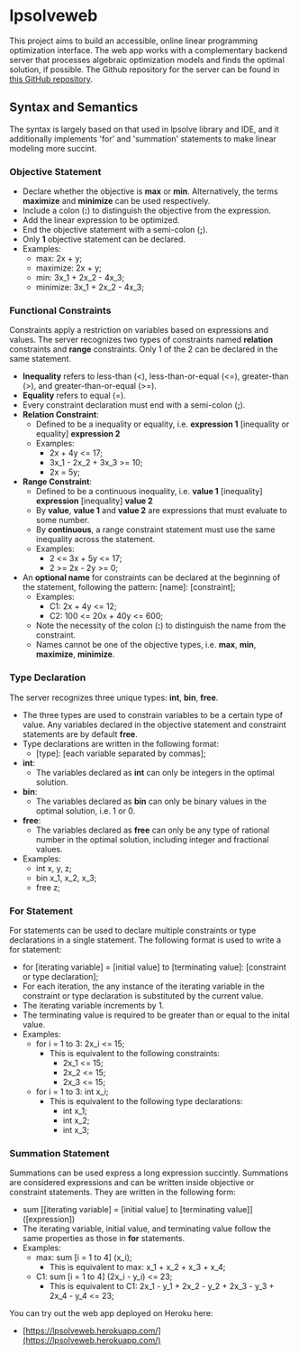 # lpsolveweb

This project aims to build an accessible, online linear programming optimization interface.
The web app works with a complementary backend server that processes algebraic optimization models and finds the optimal solution, if possible. The Github repository for the server can be found in [this GitHub repository](https://github.com/ayang4114/lp_solve_server_dev/tree/master).

## Syntax and Semantics

The syntax is largely based on that used in lpsolve library and IDE, and it additionally implements 'for' and 'summation' statements to make linear modeling more succint.

### Objective Statement
- Declare whether the objective is **max** or **min**. Alternatively, the terms **maximize** and **minimize** can be used respectively.
- Include a colon (**:**) to distinguish the objective from the expression.
- Add the linear expression to be optimized.
- End the objective statement with a semi-colon (**;**).
- Only **1** objective statement can be declared.
- Examples:
  - max: 2x + y;
  - maximize: 2x + y;
  - min: 3x_1 + 2x_2 - 4x_3;
  - minimize: 3x_1 + 2x_2 - 4x_3;

### Functional Constraints
Constraints apply a restriction on variables based on expressions and values. The server recognizes two types of constraints named **relation** constraints and **range** constraints. Only 1 of the 2 can be declared in the same statement.
- **Inequality** refers to less-than (<), less-than-or-equal (<=), greater-than (>), and greater-than-or-equal (>=).
- **Equality** refers to equal (=).
- Every constraint declaration must end with a semi-colon (**;**).
- **Relation Constraint**:
  - Defined to be a inequality or equality, i.e. __expression 1__ [inequality or equality] __expression 2__
  - Examples:
    - 2x + 4y <= 17;
    - 3x_1 - 2x_2 + 3x_3 >= 10;
    - 2x = 5y;
- **Range Constraint**:
  - Defined to be a continuous inequality, i.e. __value 1__ [inequality] __expression__ [inequality] __value 2__
  - By **value**, __value 1__ and __value 2__ are expressions that must evaluate to some number.
  - By **continuous**, a range constraint statement must use the same inequality across the statement.
  - Examples:
    - 2 <= 3x + 5y <= 17;
    - 2 >= 2x - 2y >= 0;
- An __optional name__ for constraints can be declared at the beginning of the statement, following the pattern: [name]: [constraint];
  - Examples:
    - C1: 2x + 4y <= 12;
    - C2: 100 <= 20x + 40y <= 600;
  - Note the necessity of the colon (**:**) to distinguish the name from the constraint.
  - Names cannot be one of the objective types, i.e. **max**, **min**, **maximize**, **minimize**.

### Type Declaration
The server recognizes three unique types: **int**, **bin**, **free**.
- The three types are used to constrain variables to be a certain type of value. Any variables declared in the objective statement and constraint statements are by default **free**. 
- Type declarations are written in the following format:
  - [type]: [each variable separated by commas];
- **int**:
  - The variables declared as **int** can only be integers in the optimal solution.
- **bin**:
  - The variables declared as **bin** can only be binary values in the optimal solution, i.e. 1 or 0.
- **free**:
  - The variables declared as **free** can only be any type of rational number in the optimal solution, including integer and fractional values.
- Examples:
  - int x, y, z;
  - bin x_1, x_2, x_3;
  - free z;
  
### For Statement
For statements can be used to declare multiple constraints or type declarations in a single statement. The following format is used to write a for statement:
- for [iterating variable] = [initial value] to [terminating value]: [constraint or type declaration];
- For each iteration, the any instance of the iterating variable in the constraint or type declaration is substituted by the current value. 
- The iterating variable increments by 1. 
- The terminating value is required to be greater than or equal to the inital value.
- Examples:
  - for i = 1 to 3: 2x_i <= 15;
    - This is equivalent to the following constraints:
      - 2x_1 <= 15;
      - 2x_2 <= 15;
      - 2x_3 <= 15;
  - for i = 1 to 3: int x_i;
    - This is equivalent to the following type declarations:
      - int x_1;
      - int x_2;
      - int x_3;

### Summation Statement
Summations can be used express a long expression succintly. Summations are considered expressions and can be written inside objective or constraint statements. They are written in the following form:
- sum [[iterating variable] = [initial value] to [terminating value]] ([expression])
- The iterating variable, initial value, and terminating value follow the same properties as those in **for** statements.
- Examples: 
  - max: sum [i = 1 to 4] (x_i);
    - This is equivalent to max: x_1 + x_2 + x_3 + x_4; 
  - C1: sum [i = 1 to 4] (2x_i - y_i) <= 23;
    - This is equivalent to C1: 2x_1 - y_1 + 2x_2 - y_2 + 2x_3 - y_3 + 2x_4 - y_4 <= 23;  

You can try out the web app deployed on Heroku here:
- [https://lpsolveweb.herokuapp.com/](https://lpsolveweb.herokuapp.com/)

